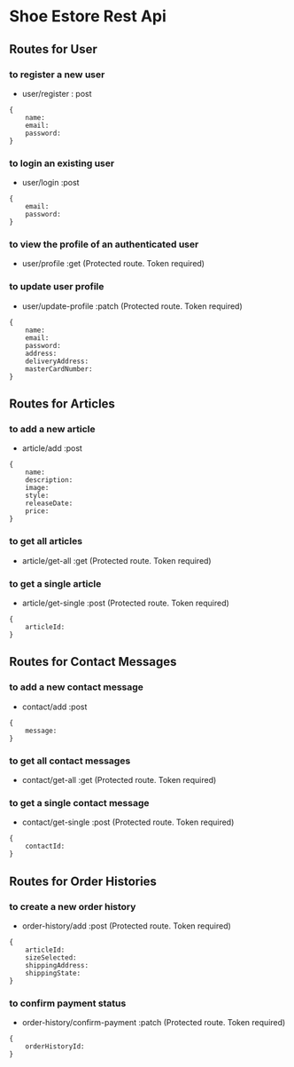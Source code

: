 # Shoe Estore Rest Api

## Routes for User

### to register a new user

- user/register : post

```
{
    name:
    email:
    password:
}
```

### to login an existing user

- user/login :post

```
{
    email:
    password:
}
```

### to view the profile of an authenticated user

- user/profile :get (Protected route. Token required)

### to update user profile

- user/update-profile :patch (Protected route. Token required)

```
{
    name:
    email:
    password:
    address:
    deliveryAddress:
    masterCardNumber:
}
```

## Routes for Articles

### to add a new article

- article/add :post

```
{
    name:
    description:
    image:
    style:
    releaseDate:
    price:
}
```

### to get all articles

- article/get-all :get (Protected route. Token required)

### to get a single article

- article/get-single :post (Protected route. Token required)

```
{
    articleId:
}
```

## Routes for Contact Messages

### to add a new contact message

- contact/add :post

```
{
    message:
}
```

### to get all contact messages

- contact/get-all :get (Protected route. Token required)

### to get a single contact message

- contact/get-single :post (Protected route. Token required)

```
{
    contactId:
}
```

## Routes for Order Histories

### to create a new order history

- order-history/add :post (Protected route. Token required)

```
{
    articleId:
    sizeSelected:
    shippingAddress:
    shippingState:
}
```

### to confirm payment status

- order-history/confirm-payment :patch (Protected route. Token required)

```
{
    orderHistoryId:
}
```
